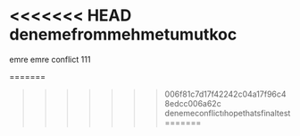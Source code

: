 <<<<<<< HEAD
denemefrommehmetumutkoc
=======


emre emre conflict 111


=======

>>>>>>> 006f81c7d17f42242c04a17f96c48edcc006a62c
denemeconflictıhopethatsfinaltest
=======

